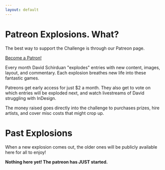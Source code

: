 ```yaml
---
layout: default
---
```


# Patreon Explosions. What?

The best way to support the Challenge is through our Patreon page. 

<a href="https://www.patreon.com/bePatron?u=49285" data-patreon-widget-type="become-patron-button">Become a Patron!</a><script async src="https://c6.patreon.com/becomePatronButton.bundle.js"></script>

Every month David Schirduan "explodes" entries with new content, images, layout, and commentary. Each explosion breathes new life into these fantastic games. 

Patreons get early access for just $2 a month. They also get to vote on which entries will be exploded next, and watch livestreams of David struggling with InDesign.

The money raised goes directly into the challenge to purchases prizes, hire artists, and cover misc costs that might crop up.

# Past Explosions

When a new explosion comes out, the older ones will be publicly available here for all to enjoy!

**Nothing here yet! The patreon has JUST started.**